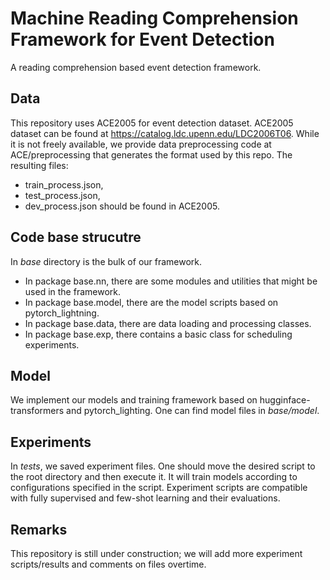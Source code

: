# Machine Reading Comprehension Framework for Event Detection


A reading comprehension based event detection framework.

## Data
This repository uses ACE2005 for event detection dataset. 
ACE2005 dataset can be found at https://catalog.ldc.upenn.edu/LDC2006T06.
While it is not freely available, 
we provide data preprocessing code at ACE/preprocessing that generates the format used by this repo.
The resulting files:
- train_process.json,
- test_process.json,
- dev_process.json
should be found in ACE2005.

## Code base strucutre
In *base* directory is the bulk of our framework.

- In package base.nn, there are some modules and utilities that might be used in the framework.
- In package base.model, there are the model scripts based on pytorch_lightning. 
- In package base.data, there are data loading and processing classes.
- In package base.exp, there contains a basic class for scheduling experiments. 

## Model
We implement our models and training framework based on hugginface-transformers and pytorch_lighting. One can find model files in *base/model*.

## Experiments
In *tests*, we saved experiment files. One should move the desired script to the root directory and then execute it. It will train models according to configurations specified in the script. Experiment scripts are compatible with fully supervised and few-shot learning and their evaluations.

## Remarks
This repository is still under construction; we will add more experiment scripts/results and comments on files overtime.
